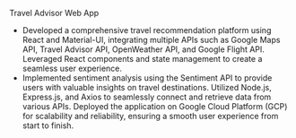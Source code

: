 Travel Advisor Web App 
- Developed a comprehensive travel recommendation platform using React and Material-UI, integrating multiple APIs such as Google Maps API, Travel Advisor API, OpenWeather API, and Google Flight API.
Leveraged React components and state management to create a seamless user experience.
- Implemented sentiment analysis using the Sentiment API to provide users with valuable insights on travel destinations. Utilized Node.js, Express.js, and Axios to seamlessly connect and retrieve data from various APIs. Deployed the application on Google Cloud Platform (GCP) for scalability and reliability, ensuring a
smooth user experience from start to finish.

